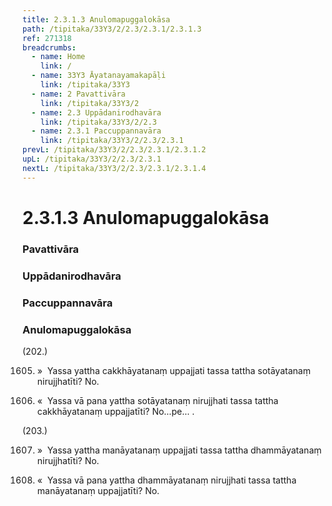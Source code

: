 ```yaml
---
title: 2.3.1.3 Anulomapuggalokāsa
path: /tipitaka/33Y3/2/2.3/2.3.1/2.3.1.3
ref: 271318
breadcrumbs:
  - name: Home
    link: /
  - name: 33Y3 Āyatanayamakapāḷi
    link: /tipitaka/33Y3
  - name: 2 Pavattivāra
    link: /tipitaka/33Y3/2
  - name: 2.3 Uppādanirodhavāra
    link: /tipitaka/33Y3/2/2.3
  - name: 2.3.1 Paccuppannavāra
    link: /tipitaka/33Y3/2/2.3/2.3.1
prevL: /tipitaka/33Y3/2/2.3/2.3.1/2.3.1.2
upL: /tipitaka/33Y3/2/2.3/2.3.1
nextL: /tipitaka/33Y3/2/2.3/2.3.1/2.3.1.4
---
```


# 2.3.1.3 Anulomapuggalokāsa

### Pavattivāra

### Uppādanirodhavāra

### Paccuppannavāra

### Anulomapuggalokāsa

(202.)

1605. »  Yassa yattha cakkhāyatanaṃ uppajjati tassa tattha sotāyatanaṃ nirujjhatīti? No.

1606. «  Yassa vā pana yattha sotāyatanaṃ nirujjhati tassa tattha cakkhāyatanaṃ uppajjatīti? No…pe… .

(203.)

1607. »  Yassa yattha manāyatanaṃ uppajjati tassa tattha dhammāyatanaṃ nirujjhatīti? No.

1608. «  Yassa vā pana yattha dhammāyatanaṃ nirujjhati tassa tattha manāyatanaṃ uppajjatīti? No.


